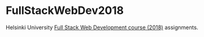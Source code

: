 # FullStackWebDev2018

Helsinki University [Full Stack Web Development course (2018)](https://fullstackopen.github.io/) assignments. 
